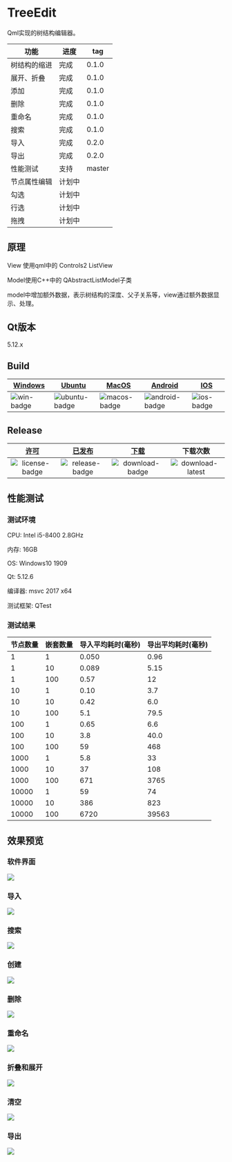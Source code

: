 # TreeEdit

Qml实现的树结构编辑器。

|功能|进度|tag|
|--|--|--|
|树结构的缩进|完成|0.1.0|
|展开、折叠|完成|0.1.0|
|添加|完成|0.1.0|
|删除|完成|0.1.0|
|重命名|完成|0.1.0|
|搜索|完成|0.1.0|
|导入|完成|0.2.0|
|导出|完成|0.2.0|
|性能测试|支持|master|
|节点属性编辑|计划中|
|勾选|计划中||
|行选|计划中||
|拖拽|计划中||

## 原理

View 使用qml中的 Controls2 ListView

Model使用C++中的 QAbstractListModel子类

model中增加额外数据，表示树结构的深度、父子关系等，view通过额外数据显示、处理。

## Qt版本

5.12.x

## Build

| [Windows][win-link]| [Ubuntu][ubuntu-link]|[MacOS][macos-link]|[Android][android-link]|[IOS][ios-link]|
|---------------|---------------|-----------------|-----------------|----------------|
| ![win-badge]  | ![ubuntu-badge]      | ![macos-badge] |![android-badge]   |![ios-badge]   |


[win-link]: https://github.com/JaredTao/TreeEdit/actions?query=workflow%3AWindows "WindowsAction"
[win-badge]: https://github.com/JaredTao/TreeEdit/workflows/Windows/badge.svg  "Windows"

[ubuntu-link]: https://github.com/JaredTao/TreeEdit/actions?query=workflow%3AUbuntu "UbuntuAction"
[ubuntu-badge]: https://github.com/JaredTao/TreeEdit/workflows/Ubuntu/badge.svg "Ubuntu"

[macos-link]: https://github.com/JaredTao/TreeEdit/actions?query=workflow%3AMacOS "MacOSAction"
[macos-badge]: https://github.com/JaredTao/TreeEdit/workflows/MacOS/badge.svg "MacOS"

[android-link]: https://github.com/JaredTao/TreeEdit/actions?query=workflow%3AAndroid "AndroidAction"
[android-badge]: https://github.com/JaredTao/TreeEdit/workflows/Android/badge.svg "Android"

[ios-link]: https://github.com/JaredTao/TreeEdit/actions?query=workflow%3AIOS "IOSAction"
[ios-badge]: https://github.com/JaredTao/TreeEdit/workflows/IOS/badge.svg "IOS"

## Release

|[许可][license-link]|[已发布][release-link]|[下载][download-link]|下载次数|
|:--:|:--:|:--:|:--:|
|![license-badge]|![release-badge] |![download-badge]|![download-latest]|


[license-link]: https://github.com/jaredtao/TreeEdit/blob/master/LICENSE "LICENSE"
[license-badge]: https://img.shields.io/badge/license-MIT-blue.svg "MIT"
[release-link]: https://github.com/jaredtao/TreeEdit/releases "Release status"
[release-badge]: https://img.shields.io/github/release/jaredtao/TreeEdit.svg?style=flat-square "Release status"
[download-link]: https://github.com/jaredtao/TreeEdit/releases/latest "Download status"
[download-badge]: https://img.shields.io/github/downloads/jaredtao/TreeEdit/total.svg "Download status"
[download-latest]: https://img.shields.io/github/downloads/jaredtao/TreeEdit/latest/total.svg "latest status"

## 性能测试

### 测试环境

CPU: Intel i5-8400 2.8GHz

内存: 16GB

OS: Windows10 1909

Qt: 5.12.6

编译器: msvc 2017 x64

测试框架: QTest

### 测试结果

|节点数量|嵌套数量|导入平均耗时(毫秒)|导出平均耗时(毫秒)|
|--|--|--|--|
|1|1|0.050|0.96|
|1|10|0.089|5.15|
|1|100|0.57|12|
|10|1|0.10|3.7|
|10|10|0.42|6.0|
|10|100|5.1|79.5|
|100|1|0.65 |6.6|
|100|10|3.8|40.0|
|100|100|59|468|
|1000|1|5.8 |33|
|1000|10|37 |108|
|1000|100|671 |3765|
|10000|1|59 |74|
|10000|10|386 |823|
|10000|100|6720 |39563|



## 效果预览

### 软件界面

![](preview/preview.png)

### 导入

![](preview/import.gif)

### 搜索

![](preview/find.gif)

### 创建

![](preview/create.gif)

### 删除

![](preview/delete.gif)

### 重命名

![](preview/rename.gif)

### 折叠和展开

![](preview/expo.gif)

### 清空

![](preview/clear.gif)

### 导出

![](preview/save.gif)

